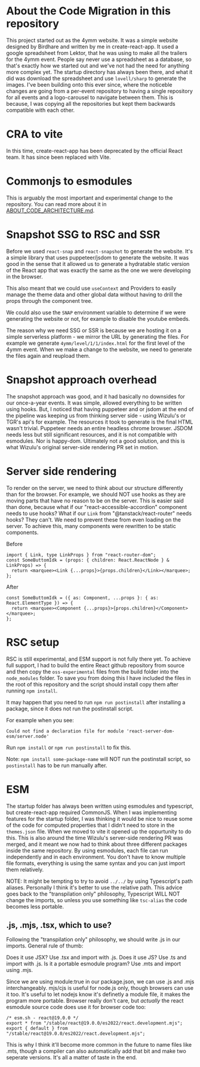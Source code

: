 # About the Code Migration in this repository

This project started out as the 4ymm website. It was a simple website designed by Birdhare and written by me in create-react-app.
It used a google spreadsheet from Lektor, that he was using to make all the trailers for the 4ymm event.
People say never use a spreadsheet as a database, so that's exactly how we started out and we've not had the need for anything more complex yet.
The startup directory has always been there, and what it did was download the spreadsheet and use `lovell/sharp` to generate the images.
I've been building onto this ever since, where the noticeble changes are going from a per-event repository to having a single repository for all events and a logo-carousel to navigate between them.
This is because, I was copying all the repositories but kept them backwards compatible with each other.

# CRA  to vite

In this time, create-react-app has been deprecated by the official React team. It has since been replaced with Vite.

# Commonjs to esmodules

This is arguably the most important and experimental change to the repository. You can read more about it in [ABOUT_CODE_ARCHITECTURE.md](ABOUT_CODE_ARCHITECTURE.md).

# Snapshot SSG to RSC and SSR

Before we used `react-snap` and `react-snapshot` to generate the website. It's a simple library that uses puppeteer/jsdom to generate the website. It was good in the sense that it allowed us to generate a hydratable static version of the React app that was exactly the same as the one we were developing in the browser.

This also meant that we could use `useContext` and Providers to easily manage the theme data and other global data without having to drill the props through the component tree.

We could also use the `SNAP` environment variable to determine if we were generating the website or not, for example to disable the youtube embeds.

The reason why we need SSG or SSR is because we are hosting it on a simple serverless platform - we mirror the URL by generating the files. For example we generate	`4ymm/level/1/1/index.html` for the first level of the 4ymm event. When we make a change to the website, we need to generate the files again and reupload them.

# Snapshot approach overhead

The snapshot approach was good, and it had basically no downsides for our once-a-year events. It was simple, allowed everything to be written using hooks.
But, I noticed that having puppeteer and or jsdom at the end of the pipeline was keeping us from thinking server side - using Wizulu's or TGR's api's for example.
The resources it took to generate is the final HTML wasn't trivial. Puppeteer needs an entire headless chrome browser. JSDOM needs less but still significant resources, and it is not compatible with esmodules. Nor is happy-dom. Ultimately not a good solution, and this is what Wizulu's original server-side rendering PR set in motion.

# Server side rendering

To render on the server, we need to think about our structure differently than for the browser. For example, we should NOT use hooks as they are moving parts that have no reason to be on the server. This is easier said than done, because what if our "react-accessible-accordion" component needs to use hooks? What if our `Link` from "@tanstack/react-router" needs hooks? They can't. We need to prevent these from even loading on the server. To achieve this, many components were rewritten to be static components.

Before
```tsx
import { Link, type LinkProps } from "react-router-dom";
const SomeButtomIdk = (props: { children: React.ReactNode } & LinkProps) => {
  return <marquee><Link {...props}>{props.children}</Link></marquee>;
};
```

After
```tsx
const SomeButtomIdk = ({ as: Component, ...props }: { as: React.ElementType }) => {
  return <marquee><Component {...props}>{props.children}</Component></marquee>;
};
```

# RSC setup

RSC is still experimental, and ESM support is not fully there yet. To achieve full support, I had to build the entire React github repository from source and then copy the `oss-experimental` files from the build folder into the `node_modules` folder. To save you from doing this I have included the files in the root of this repository and the script should install copy them after running `npm install`.

It may happen that you need to run `npm run postinstall` after installing a package, since it does not run the postinstall script.


For example when you see:
```
Could not find a declaration file for module 'react-server-dom-esm/server.node'
```
Run `npm install` or `npm run postinstall` to fix this.

Note: `npm install some-package-name` will NOT run the postinstall script, so `postinstall` has to be run manually after.


# ESM

The startup folder has always been written using esmodules and typescript, but create-react-app required CommonJS. When I was implementing features for the startup folder, I was thinking
it would be nice to reuse some of the code for computed properties that I didn't need to store in the `themes.json` file. When we moved to vite it opened up the oppurtunity to do this.
This is also around the time Wizulu's server-side rendering PR was merged, and it meant we now had to think about three different packages inside the same repository. By using esmodules, each file can run independently and in each environment. You don't have to know multiple file formats, everything is using the same syntax and you can just import them relatively.

NOTE: It might be tempting to try to avoid `../../` by using Typescript's path aliases. Personally I think it's better to use the relative path. This advice goes back to the "transpilation only" philosophy, Typescript WILL NOT change the imports, so unless you use something like `tsc-alias` the code becomes less portable.

## .js, .mjs, .tsx, which to use?

Following the "transpilation only" philosophy, we should write .js in our imports.
General rule of thumb:

Does it use JSX? Use .tsx and import with .js.
Does it use JS? Use .ts and import with .js.
Is it a portable esmodule program? Use .mts and import using .mjs.

Since we are using module:true in our package.json, we can use .js and .mjs interchangeably.
mjs/cjs is useful for node.js only, though browsers can use it too. It's useful to let nodejs know it's definetly a module file, it makes the program more portable. Browser really don't care, but *actually* the react esmodule source code does use it for browser code too:
```tsx
/* esm.sh - react@19.0.0 */
export * from "/stable/react@19.0.0/es2022/react.development.mjs";
export { default } from "/stable/react@19.0.0/es2022/react.development.mjs";
```

This is why I think it'll become more common in the future to name files like .mts, though a compiler can also automatically add that bit and make two seperate versions. It's all a matter of taste in the end.
